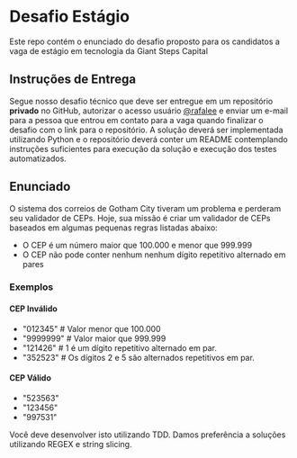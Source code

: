 # Desafio Estágio
Este repo contém o enunciado do desafio proposto para os candidatos a vaga de estágio em tecnologia da Giant Steps Capital

## Instruções de Entrega
Segue nosso desafio técnico que deve ser entregue em um repositório **privado** no GitHub, autorizar o acesso usuário [@rafalee](https://github.com/rafalee) e enviar um e-mail para a pessoa que entrou em contato para a vaga quando finalizar o desafio com o link para o repositório.
A solução deverá ser implementada utilizando Python e o repositório deverá conter um README contemplando instruções suficientes para execução da solução e execução dos testes automatizados.

## Enunciado
O sistema dos correios de Gotham City tiveram um problema e perderam seu validador de CEPs.
Hoje, sua missão é criar um validador de CEPs baseados em algumas pequenas regras listadas abaixo:
- O CEP é um número maior que 100.000 e menor que 999.999
- O CEP não pode conter nenhum nenhum dígito repetitivo alternado em pares

### Exemplos

#### CEP Inválido
- "012345" # Valor menor que 100.000
- "9999999" # Valor maior que 999.999
- "121426" # 1 é um dígito repetitivo alternado em par.
- "352523" # Os dígitos 2 e 5 são alternados repetitivos em par.

#### CEP Válido
- "523563"
- "123456"
- "997531"

Você deve desenvolver isto utilizando TDD. Damos preferência a soluções utilizando REGEX e string slicing.
